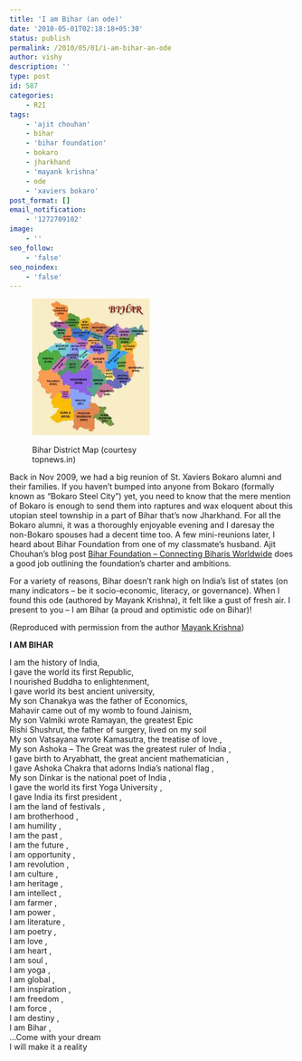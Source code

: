 ```yaml
---
title: 'I am Bihar (an ode)'
date: '2010-05-01T02:18:18+05:30'
status: publish
permalink: /2010/05/01/i-am-bihar-an-ode
author: vishy
description: ''
type: post
id: 587
categories: 
    - R2I
tags:
    - 'ajit chouhan'
    - bihar
    - 'bihar foundation'
    - bokaro
    - jharkhand
    - 'mayank krishna'
    - ode
    - 'xaviers bokaro'
post_format: []
email_notification:
    - '1272709102'
image:
    - ''
seo_follow:
    - 'false'
seo_noindex:
    - 'false'
---
```

<figure aria-describedby="caption-attachment-1601" class="wp-caption alignleft" id="attachment_1601" style="width: 208px">

[![](../../../../uploads/2010/05/bihar_topnews_in.jpeg "bihar_topnews_in")](http://www.ulaar.com/wp-content/uploads/2010/05/bihar_topnews_in.jpeg)<figcaption class="wp-caption-text" id="caption-attachment-1601">Bihar District Map (courtesy topnews.in)</figcaption></figure>

Back in Nov 2009, we had a big reunion of St. Xaviers Bokaro alumni and their families. If you haven’t bumped into anyone from Bokaro (formally known as “Bokaro Steel City”) yet, you need to know that the mere mention of Bokaro is enough to send them into raptures and wax eloquent about this utopian steel township in a part of Bihar that’s now Jharkhand. For all the Bokaro alumni, it was a thoroughly enjoyable evening and I daresay the non-Bokaro spouses had a decent time too. A few mini-reunions later, I heard about Bihar Foundation from one of my classmate’s husband. Ajit Chouhan’s blog post [Bihar Foundation – Connecting Biharis Worldwide](http://coolbihari.blogspot.com/2010/01/bihar-foundation.html) does a good job outlining the foundation’s charter and ambitions.

For a variety of reasons, Bihar doesn’t rank high on India’s list of states (on many indicators – be it socio-economic, literacy, or governance). When I found this ode (authored by Mayank Krishna), it felt like a gust of fresh air. I present to you – I am Bihar (a proud and optimistic ode on Bihar)!

(Reproduced with permission from the author [Mayank Krishna](http://www.mayankkrishna.blogspot.com/))

**I AM BIHAR**

I am the history of India,  
I gave the world its first Republic,  
I nourished Buddha to enlightenment,  
I gave world its best ancient university,  
My son Chanakya was the father of Economics,  
Mahavir came out of my womb to found Jainism,  
My son Valmiki wrote Ramayan, the greatest Epic  
Rishi Shushrut, the father of surgery, lived on my soil  
My son Vatsayana wrote Kamasutra, the treatise of love ,  
My son Ashoka – The Great was the greatest ruler of India ,  
I gave birth to Aryabhatt, the great ancient mathematician ,  
I gave Ashoka Chakra that adorns India’s national flag ,  
My son Dinkar is the national poet of India ,  
I gave the world its first Yoga University ,  
I gave India its first president ,  
I am the land of festivals ,  
I am brotherhood ,  
I am humility ,  
I am the past ,  
I am the future ,  
I am opportunity ,  
I am revolution ,  
I am culture ,  
I am heritage ,  
I am intellect ,  
I am farmer ,  
I am power ,  
I am literature ,  
I am poetry ,  
I am love ,  
I am heart ,  
I am soul ,  
I am yoga ,  
I am global ,  
I am inspiration ,  
I am freedom ,  
I am force ,  
I am destiny ,  
I am Bihar ,  
…Come with your dream  
I will make it a reality